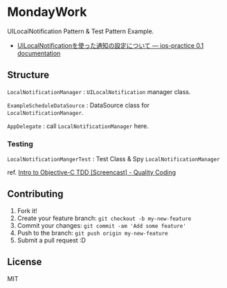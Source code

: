 # MondayWork

UILocalNotification Pattern & Test Pattern Example.

* [UILocalNotificationを使った通知の設定について — ios-practice 0.1 documentation](http://ios-practice.readthedocs.org/en/latest/docs/notification/ "UILocalNotificationを使った通知の設定について — ios-practice 0.1 documentation")

## Structure

``LocalNotificationManager``
: ``UILocalNotification`` manager class.

``ExampleScheduleDataSource``
: DataSource class for ``LocalNotificationManager``.

``AppDelegate``
: call ``LocalNotificationManager`` here.

### Testing

``LocalNotificationMangerTest``
: Test Class & Spy ``LocalNotificationManager``

ref. [Intro to Objective-C TDD [Screencast] - Quality Coding](http://qualitycoding.org/objective-c-tdd/ "Intro to Objective-C TDD [Screencast] - Quality Coding")


## Contributing

1. Fork it!
2. Create your feature branch: `git checkout -b my-new-feature`
3. Commit your changes: `git commit -am 'Add some feature'`
4. Push to the branch: `git push origin my-new-feature`
5. Submit a pull request :D

## License

MIT